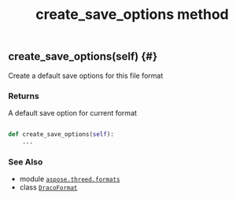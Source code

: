 ﻿---
title: create_save_options method
second_title: Aspose.3D for Python via .NET API References
description: 
type: docs
weight: 30
url: /python-net/aspose.threed.formats/dracoformat/create_save_options/
is_root: false
---

## create_save_options(self) {#}

Create a default save options for this file format


### Returns 


A default save option for current format


```python

def create_save_options(self):
    ...
```





### See Also
* module [`aspose.threed.formats`](../../)
* class [`DracoFormat`](/3d/python-net/aspose.threed.formats/dracoformat)
